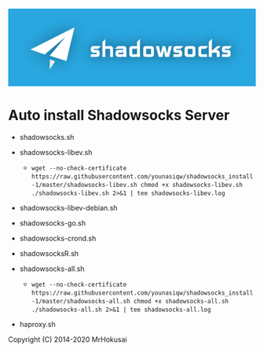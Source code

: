 ![Shadowsocks](https://github.com/younasiqw/shadowsocks_install-1/raw/master/shadowsocks.png)
# Auto install Shadowsocks Server

- shadowsocks.sh

- shadowsocks-libev.sh
    - `wget --no-check-certificate https://raw.githubusercontent.com/younasiqw/shadowsocks_install-1/master/shadowsocks-libev.sh
chmod +x shadowsocks-libev.sh
./shadowsocks-libev.sh 2>&1 | tee shadowsocks-libev.log`

- shadowsocks-libev-debian.sh

- shadowsocks-go.sh

- shadowsocks-crond.sh

- shadowsocksR.sh

- shadowsocks-all.sh
    - `wget --no-check-certificate https://raw.githubusercontent.com/younasiqw/shadowsocks_install-1/master/shadowsocks-all.sh
chmod +x shadowsocks-all.sh
./shadowsocks-all.sh 2>&1 | tee shadowsocks-all.log`

- haproxy.sh

Copyright (C) 2014-2020 MrHokusai
